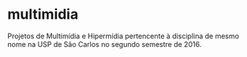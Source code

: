# multimidia
Projetos de Multimídia e Hipermídia pertencente à disciplina de mesmo nome na USP de São Carlos no segundo semestre de 2016.
